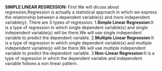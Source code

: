 **SIMPLE LINEAR REGRESSION:**
First We will dicuss about regression,Regression is actually a statistical approach in which we express the relationship between a dependent variable(x) and more independent variable(y).
There are 3 types of regression:
1.**Simple Linear Regression**:It is a type of regression in which single dependent variable(x) and single independent variable(y) will be there.We will use single independent variable to predict the dependent variable.
2.**Multiple Linear Regression**:It is a type of regression in which single dependent variable(x) and multiple independent variable(y) will be there.We will use multiple independent variable to predict the dependent variable.
3.**Non-Linear Regression**:It is a type of regression in which the dependent variable and independent variable follows a non linear pattern.
